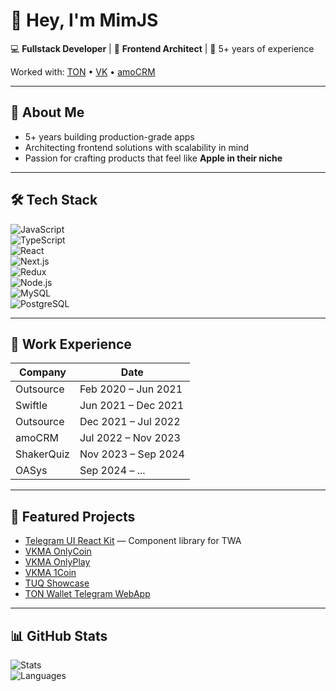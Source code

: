 # 👋 Hey, I'm MimJS  

💻 **Fullstack Developer** | 🚀 **Frontend Architect** | 🎯 5+ years of experience  

Worked with: [TON](https://ton.org) • [VK](https://vk.ru) • [amoCRM](https://amocrm.ru)  

---

## 🧩 About Me  
- 5+ years building production-grade apps  
- Architecting frontend solutions with scalability in mind  
- Passion for crafting products that feel like **Apple in their niche**  

---

## 🛠 Tech Stack  

![JavaScript](https://img.shields.io/badge/-JavaScript-F7DF1E?logo=javascript&logoColor=000)  
![TypeScript](https://img.shields.io/badge/-TypeScript-3178C6?logo=typescript&logoColor=fff)  
![React](https://img.shields.io/badge/-React-61DAFB?logo=react&logoColor=000)  
![Next.js](https://img.shields.io/badge/-Next.js-000?logo=next.js)  
![Redux](https://img.shields.io/badge/-Redux-764ABC?logo=redux&logoColor=fff)  
![Node.js](https://img.shields.io/badge/-Node.js-339933?logo=node.js&logoColor=fff)  
![MySQL](https://img.shields.io/badge/-MySQL-4479A1?logo=mysql&logoColor=fff)  
![PostgreSQL](https://img.shields.io/badge/-PostgreSQL-336791?logo=postgresql&logoColor=fff)  

---

## 📂 Work Experience  

| Company      | Date                      |
|--------------|---------------------------|
| Outsource    | Feb 2020 – Jun 2021       |
| Swiftle      | Jun 2021 – Dec 2021       |
| Outsource    | Dec 2021 – Jul 2022       |
| amoCRM       | Jul 2022 – Nov 2023       |
| ShakerQuiz   | Nov 2023 – Sep 2024       |
| OASys        | Sep 2024 – ...            |

---

## 🌟 Featured Projects  

- [Telegram UI React Kit](https://github.com/astralyxdev/twa-ui) — Component library for TWA  
- [VKMA OnlyCoin](https://github.com/MimJS/onlyCoin)  
- [VKMA OnlyPlay](https://github.com/MimJS/onlyPlay)  
- [VKMA 1Coin](https://github.com/MimJS/1coin-front-ishod)  
- [TUQ Showcase](https://tuq.im/tuq)  
- [TON Wallet Telegram WebApp](https://xJetSwapBot.t.me)  

---

## 📊 GitHub Stats  

![Stats](https://github-readme-stats.vercel.app/api?username=MimJS&show_icons=true&theme=radical)  
![Languages](https://github-readme-stats.vercel.app/api/top-langs/?username=MimJS&layout=compact&theme=radical)  
